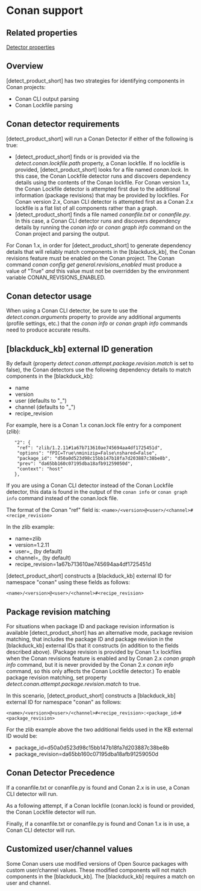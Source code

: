 # Conan support

## Related properties

[Detector properties](../properties/detectors/conan.md)

## Overview

[detect_product_short] has two strategies for identifying components in Conan projects:

* Conan CLI output parsing
* Conan Lockfile parsing

## Conan detector requirements

[detect_product_short] will run a Conan Detector if either of the following is true:

* [detect_product_short] finds or is provided via the *detect.conan.lockfile.path* property, a Conan lockfile. If no lockfile is provided, [detect_product_short] looks for a file named *conan.lock*. In this case, the Conan Lockfile detector runs and discovers dependency details using the contents of the Conan lockfile. For Conan version 1.x, the Conan Lockfile detector is attempted first due to the additional information (package revisions) that may be provided by lockfiles. For Conan version 2.x, Conan CLI detector is attempted first as a Conan 2.x lockfile is a flat list of all components rather than a graph.
* [detect_product_short] finds a file named *conanfile.txt* or *conanfile.py*. In this case, a Conan CLI detector runs and discovers dependency details by running the *conan info* or *conan graph info* command on the Conan project and parsing the output.

For Conan 1.x, in order for [detect_product_short] to generate dependency details that will reliably match components
in the [blackduck_kb], the Conan revisions feature must be enabled on the Conan project.
The Conan command *conan config get general.revisions_enabled* must produce a value of "True"
*and* this value must not be overridden by the environment variable CONAN_REVISIONS_ENABLED.

## Conan detector usage

When using a Conan CLI detector, be sure to use the *detect.conan.arguments* property to provide any additional arguments (profile settings, etc.) that the *conan info* or *conan graph info* commands need to produce accurate results.

## [blackduck_kb] external ID generation

By default (property *detect.conan.attempt.package.revision.match* is set to false), the Conan detectors use the following dependency details to match components in the [blackduck_kb]:

* name
* version
* user (defaults to "_")
* channel (defaults to "_")
* recipe_revision

For example, here is a Conan 1.x conan.lock file entry for a component (zlib):
```
   "2": {
    "ref": "zlib/1.2.11#1a67b713610ae745694aa4df1725451d",
    "options": "fPIC=True\nminizip=False\nshared=False",
    "package_id": "d50a0d523d98c15bb147b18fa7d203887c38be8b",
    "prev": "da65bb160c07195dba18afb91259050d",
    "context": "host"
   },
```

If you are using a Conan CLI detector instead of the Conan Lockfile detector, this data is found in the output of the `conan info` or `conan graph info` command
instead of the conan.lock file.

The format of the Conan "ref" field is: `<name>/<version>@<user>/<channel>#<recipe_revision>`

In the zlib example:

* name=zlib
* version=1.2.11
* user=_ (by default)
* channel=_ (by default)
* recipe_revision=1a67b713610ae745694aa4df1725451d

[detect_product_short] constructs a [blackduck_kb] external ID for namespace "conan" using these fields as follows:
```
<name>/<version>@<user>/<channel>#<recipe_revision>
```

## Package revision matching

For situations when package ID and package revision information is available
[detect_product_short] has an alternative mode, package revision matching, that includes
the package ID and package revision in the [blackduck_kb] external IDs that it constructs (in addition to the fields described above).
(Package revision is provided by Conan 1.x lockfiles when the Conan revisions feature is enabled and by Conan 2.x *conan graph info* command,
but it is never provided by the Conan 2.x *conan info* command, so this only affects the Conan Lockfile detector.)
To enable package revision matching, set property *detect.conan.attempt.package.revision.match* to true.


In this scenario, [detect_product_short] constructs a [blackduck_kb] external ID for namespace "conan" as follows:
```
<name>/<version>@<user>/<channel>#<recipe_revision>:<package_id>#<package_revision>
```

For the zlib example above the two additional fields used in the KB external ID would be:

* package_id=d50a0d523d98c15bb147b18fa7d203887c38be8b
* package_revision=da65bb160c07195dba18afb91259050d

## Conan Detector Precedence

If a conanfile.txt or conanfile.py is found and Conan 2.x is in use, a Conan CLI detector will run.

As a following attempt, if a Conan lockfile (conan.lock) is found or provided, the Conan Lockfile detector will run.

Finally, if a conanfile.txt or conanfile.py is found and Conan 1.x is in use, a Conan CLI detector will run.

## Customized user/channel values

Some Conan users use modified versions of Open Source packages with custom user/channel values. These modified components will not match components in the [blackduck_kb].
The [blackduck_kb] requires a match on user and channel.

